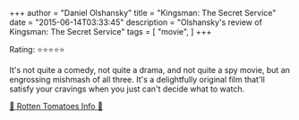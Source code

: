 +++
author = "Daniel Olshansky"
title = "Kingsman: The Secret Service"
date = "2015-06-14T03:33:45"
description = "Olshansky's review of Kingsman: The Secret Service"
tags = [
    "movie",
]
+++

Rating: ⭐⭐⭐⭐⭐

It's not quite a comedy, not quite a drama, and not quite a spy movie, but an engrossing mishmash of all three. It's a delightfully original film that'll satisfy your cravings when you just can't decide what to watch.

[🍅 Rotten Tomatoes Info 🍅](https://www.rottentomatoes.com//m/kingsman_the_secret_service)
